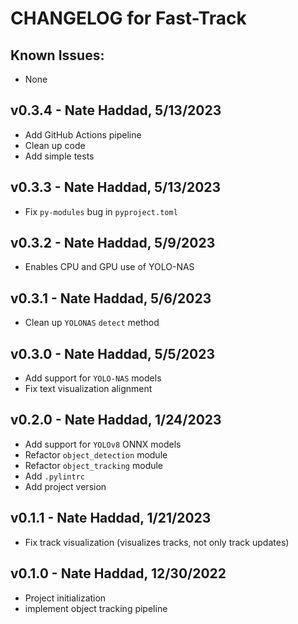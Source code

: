 # CHANGELOG for Fast-Track

## Known Issues:
- None

## v0.3.4 - Nate Haddad, 5/13/2023
- Add GitHub Actions pipeline
- Clean up code
- Add simple tests

## v0.3.3 - Nate Haddad, 5/13/2023
- Fix `py-modules` bug in `pyproject.toml`

## v0.3.2 - Nate Haddad, 5/9/2023
- Enables CPU and GPU use of YOLO-NAS

## v0.3.1 - Nate Haddad, 5/6/2023
- Clean up `YOLONAS` `detect` method

## v0.3.0 - Nate Haddad, 5/5/2023
- Add support for `YOLO-NAS` models
- Fix text visualization alignment

## v0.2.0 - Nate Haddad, 1/24/2023
- Add support for `YOLOv8` ONNX models
- Refactor `object_detection` module
- Refactor `object_tracking` module
- Add `.pylintrc`
- Add project version

## v0.1.1 - Nate Haddad, 1/21/2023
- Fix track visualization (visualizes tracks, not only track updates)

## v0.1.0 - Nate Haddad, 12/30/2022
- Project initialization
- implement object tracking pipeline

